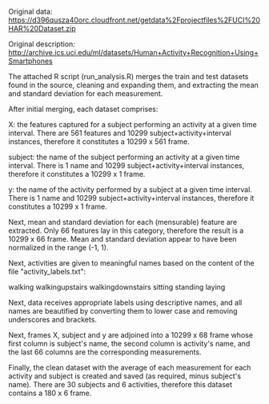 Original data: https://d396qusza40orc.cloudfront.net/getdata%2Fprojectfiles%2FUCI%20HAR%20Dataset.zip

Original description: http://archive.ics.uci.edu/ml/datasets/Human+Activity+Recognition+Using+Smartphones

The attached R script (run_analysis.R) merges the train and test datasets found in the source, cleaning and expanding them, and extracting the mean and standard deviation for each measurement.

After initial merging, each dataset comprises:

X: the features captured for a subject performing an activity at a given time interval. There are 561 features and 10299 subject+activity+interval instances, therefore it constitutes a 10299 x 561 frame.

subject: the name of the subject performing an activity at a given time interval. There is 1 name and 10299 subject+activity+interval instances, therefore it constitutes a 10299 x 1 frame.

y: the name of the activity performed by a subject at a given time interval. There is 1 name and 10299 subject+activity+interval instances, therefore it constitutes a 10299 x 1 frame.

Next, mean and standard deviation for each (mensurable) feature are extracted. Only 66 features lay in this category, therefore the result is a 10299 x 66 frame. Mean and standard deviation appear to have been normalized in the range (-1, 1).

Next, activities are given to meaningful names based on the content of the file "activity_labels.txt": 

walking
walkingupstairs
walkingdownstairs
sitting
standing
laying

Next, data receives appropriate labels using descriptive names, and all names are beautified by converting them to lower case and removing underscores and brackets.

Next, frames X, subject and y are adjoined into a 10299 x 68 frame whose first column is subject's name, the second column is activity's name, and the last 66 columns are the corresponding measurements.

Finally, the clean dataset with the average of each measurement for each activity and subject is created and saved (as required, minus subject's name). There are 30 subjects and 6 activities, therefore this dataset contains a 180 x 6 frame.
